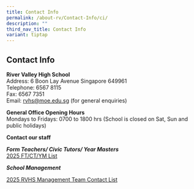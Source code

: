 ```yaml
---
title: Contact Info
permalink: /about-rv/Contact-Info/ci/
description: ""
third_nav_title: Contact Info
variant: tiptap
---
```

<h2>Contact Info</h2>
<p><strong>River Valley High School</strong> 
<br>Address: 6 Boon Lay Avenue Singapore 649961
<br>Telephone: 6567 8115
<br>Fax: 6567 7351&nbsp;
<br>Email:&nbsp;<a href="mailto:rvhs@moe.edu.sg" rel="noopener noreferrer nofollow" target="_blank">rvhs@moe.edu.sg</a>&nbsp;(for
general enquiries)</p>
<p><strong>General Office Opening Hours</strong>
<br>Mondays to Fridays: 0700 to 1800 hrs (School is closed on Sat, Sun and
public holidays)</p>
<p><strong>Contact our staff</strong>
</p>
<p><strong><em>Form Teachers/ Civic Tutors/ Year Masters</em></strong>
<br><a href="https://for.edu.sg/2025ftctcontact" rel="noopener nofollow" target="_blank">2025 FT/CT/YM List</a>
</p>
<p><strong><em>School Management</em></strong>
</p>
<p><a href="https://for.edu.sg/2025rvhsmgt" rel="noopener nofollow" target="_blank">2025 RVHS Management Team Contact List</a>
</p>
<p></p>
<p></p>